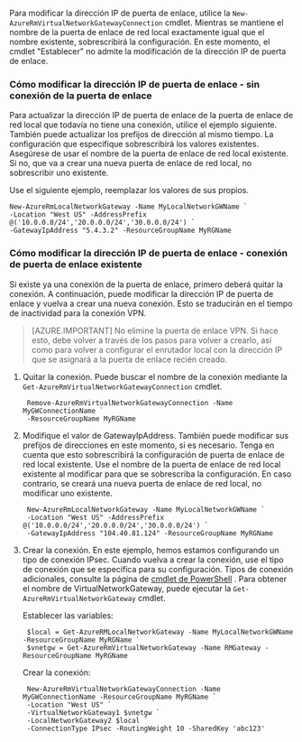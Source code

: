 Para modificar la dirección IP de puerta de enlace, utilice la `New-AzureRmVirtualNetworkGatewayConnection` cmdlet. Mientras se mantiene el nombre de la puerta de enlace de red local exactamente igual que el nombre existente, sobrescribirá la configuración. En este momento, el cmdlet "Establecer" no admite la modificación de la dirección IP de puerta de enlace.

### <a name="gwipnoconnection"></a>Cómo modificar la dirección IP de puerta de enlace - sin conexión de la puerta de enlace

Para actualizar la dirección IP de puerta de enlace de la puerta de enlace de red local que todavía no tiene una conexión, utilice el ejemplo siguiente. También puede actualizar los prefijos de dirección al mismo tiempo. La configuración que especifique sobrescribirá los valores existentes. Asegúrese de usar el nombre de la puerta de enlace de red local existente. Si no, que va a crear una nueva puerta de enlace de red local, no sobrescribir uno existente.

Use el siguiente ejemplo, reemplazar los valores de sus propios.

    New-AzureRmLocalNetworkGateway -Name MyLocalNetworkGWName `
    -Location "West US" -AddressPrefix @('10.0.0.0/24','20.0.0.0/24','30.0.0.0/24') `
    -GatewayIpAddress "5.4.3.2" -ResourceGroupName MyRGName


### <a name="gwipwithconnection"></a>Cómo modificar la dirección IP de puerta de enlace - conexión de puerta de enlace existente

Si existe ya una conexión de la puerta de enlace, primero deberá quitar la conexión. A continuación, puede modificar la dirección IP de puerta de enlace y vuelva a crear una nueva conexión. Esto se traducirán en el tiempo de inactividad para la conexión VPN.


>[AZURE.IMPORTANT] No elimine la puerta de enlace VPN. Si hace esto, debe volver a través de los pasos para volver a crearlo, así como para volver a configurar el enrutador local con la dirección IP que se asignará a la puerta de enlace recién creado.
 

1. Quitar la conexión. Puede buscar el nombre de la conexión mediante la `Get-AzureRmVirtualNetworkGatewayConnection` cmdlet.

        Remove-AzureRmVirtualNetworkGatewayConnection -Name MyGWConnectionName `
        -ResourceGroupName MyRGName

2. Modifique el valor de GatewayIpAddress. También puede modificar sus prefijos de direcciones en este momento, si es necesario. Tenga en cuenta que esto sobrescribirá la configuración de puerta de enlace de red local existente. Use el nombre de la puerta de enlace de red local existente al modificar para que se sobrescriba la configuración. En caso contrario, se creará una nueva puerta de enlace de red local, no modificar uno existente.

        New-AzureRmLocalNetworkGateway -Name MyLocalNetworkGWName `
        -Location "West US" -AddressPrefix @('10.0.0.0/24','20.0.0.0/24','30.0.0.0/24') `
        -GatewayIpAddress "104.40.81.124" -ResourceGroupName MyRGName

3. Crear la conexión. En este ejemplo, hemos estamos configurando un tipo de conexión IPsec. Cuando vuelva a crear la conexión, use el tipo de conexión que se especifica para su configuración. Tipos de conexión adicionales, consulte la página de [cmdlet de PowerShell](https://msdn.microsoft.com/library/mt603611.aspx) .  Para obtener el nombre de VirtualNetworkGateway, puede ejecutar la `Get-AzureRmVirtualNetworkGateway` cmdlet.

    Establecer las variables:

        $local = Get-AzureRMLocalNetworkGateway -Name MyLocalNetworkGWName -ResourceGroupName MyRGName `
        $vnetgw = Get-AzureRmVirtualNetworkGateway -Name RMGateway -ResourceGroupName MyRGName

    Crear la conexión:
    
        New-AzureRmVirtualNetworkGatewayConnection -Name MyGWConnectionName -ResourceGroupName MyRGName `
        -Location "West US" `
        -VirtualNetworkGateway1 $vnetgw `
        -LocalNetworkGateway2 $local `
        -ConnectionType IPsec -RoutingWeight 10 -SharedKey 'abc123'

